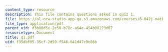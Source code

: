 ```yaml
---
content_type: resource
description: This file contains questions asked in quiz 1.
file: https://ol-ocw-studio-app-qa.s3.amazonaws.com/courses/6-042j-mathematics-for-computer-science-fall-2005/f35dbf0535cf2d59f546841d47c9c86b_q1.pdf
file_type: application/pdf
parent_uid: d3b00d5c-2e50-b78c-a64e-454b08279d67
resourcetype: Document
title: q1.pdf
uid: f35dbf05-35cf-2d59-f546-841d47c9c86b
---
```

